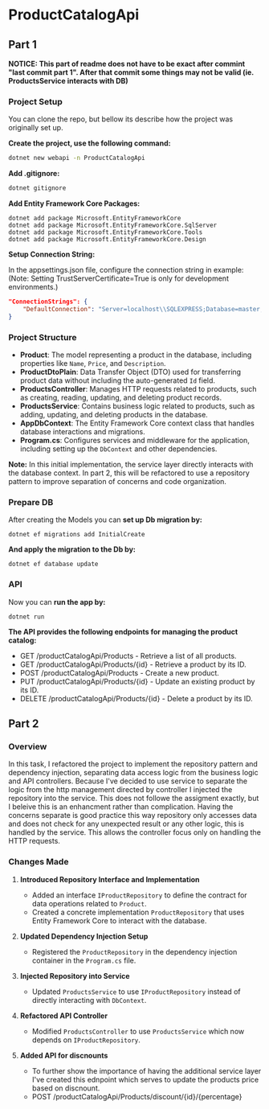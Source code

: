 # ProductCatalogApi

## Part 1
**NOTICE: This part of readme does not have to be exact after commint "last commit part 1". After that commit some things may not be valid (ie. ProductsService interacts with DB)**
### Project Setup
You can clone the repo, but bellow its describe how the project was originally set up.

**Create the project, use the following command:**
```bash
dotnet new webapi -n ProductCatalogApi
```

**Add .gitignore:**
```bash
dotnet gitignore
```
**Add Entity Framework Core Packages:**
```shell
dotnet add package Microsoft.EntityFrameworkCore
dotnet add package Microsoft.EntityFrameworkCore.SqlServer
dotnet add package Microsoft.EntityFrameworkCore.Tools
dotnet add package Microsoft.EntityFrameworkCore.Design 
```
**Setup Connection String:**

In the appsettings.json file, configure the connection string in example: (Note: Setting TrustServerCertificate=True is only for development environments.)

```json
"ConnectionStrings": {
    "DefaultConnection": "Server=localhost\\SQLEXPRESS;Database=master;Trusted_Connection=True;TrustServerCertificate=True;"
}
```

### Project Structure
- **Product**: The model representing a product in the database, including properties like `Name`, `Price`, and `Description`.
- **ProductDtoPlain**: Data Transfer Object (DTO) used for transferring product data without including the auto-generated `Id` field.
- **ProductsController**: Manages HTTP requests related to products, such as creating, reading, updating, and deleting product records.
- **ProductsService**: Contains business logic related to products, such as adding, updating, and deleting products in the database.
- **AppDbContext**: The Entity Framework Core context class that handles database interactions and migrations.
- **Program.cs**: Configures services and middleware for the application, including setting up the `DbContext` and other dependencies.

**Note:**
In this initial implementation, the service layer directly interacts with the database context. In part 2, this will be refactored to use a repository pattern to improve separation of concerns and code organization.

### Prepare DB
After creating the Models you can **set up Db migration by:**
```shell
dotnet ef migrations add InitialCreate
```

**And apply the migration to the Db by:**
```shell
dotnet ef database update
```

### API
Now you can **run the app by:**
```shell
dotnet run
```

**The API provides the following endpoints for managing the product catalog:**

- GET /productCatalogApi/Products - Retrieve a list of all products.
- GET /productCatalogApi/Products/{id} - Retrieve a product by its ID.
- POST /productCatalogApi/Products - Create a new product.
- PUT /productCatalogApi/Products/{id} - Update an existing product by its ID.
- DELETE /productCatalogApi/Products/{id} - Delete a product by its ID.

## Part 2
### Overview
In this task, I refactored the project to implement the repository pattern and dependency injection, separating data access logic from the business logic and API controllers. Because I've decided to use service to separate the logic from the http management directed by controller I injected the repository into the service. This does not followe the assigment exactly, but I beleive this is an enhancment rather than complication. Having the concerns separate is good practice this way repository only accesses data and does not check for any unexpected result or any other logic, this is handled by the service. This allows the controller focus only on handling the HTTP requests.

### Changes Made
1. **Introduced Repository Interface and Implementation**
   - Added an interface `IProductRepository` to define the contract for data operations related to `Product`.
   - Created a concrete implementation `ProductRepository` that uses Entity Framework Core to interact with the database.

2. **Updated Dependency Injection Setup**
   - Registered the `ProductRepository` in the dependency injection container in the `Program.cs` file.

3. **Injected Repository into Service**
   - Updated `ProductsService` to use `IProductRepository` instead of directly interacting with `DbContext`.

4. **Refactored API Controller**
   - Modified `ProductsController` to use `ProductsService` which now depends on `IProductRepository`.

4. **Added API for discnounts**
   - To further show the importance of having the additional service layer I've created this ednpoint which serves to update the products price based on discnount.
   - POST /productCatalogApi/Products/discount/{id}/{percentage}